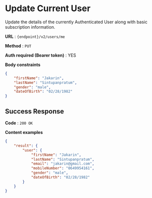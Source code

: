 # Update Current User

Update the details of the currently Authenticated User along with basic
subscription information.

**URL** : `{endpoint}/v2/users/me`

**Method** : `PUT`

**Auth required (Bearer token)** : YES

**Body constraints**

```json
{
    "firstName": "Jakarin",
    "lastName": "Sintupanpratum",
    "gender": "male",
    "dateOfBirth": "02/28/1982"
}
```

## Success Response

**Code** : `200 OK`

**Content examples**


```json
{
    "result": {
        "user": {
            "firstName": "Jakarin",
            "lastName": "Sintupanpratum",
            "email": "jakarin@gmail.com",
            "mobileNumber": "0649954161",
            "gender": "male",
            "dateOfBirth": "02/28/1982"
        }
    }
}
```